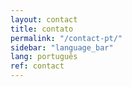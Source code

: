 ```yaml
---
layout: contact
title: contato
permalink: "/contact-pt/"
sidebar: "language_bar"
lang: português
ref: contact
--- 
```

